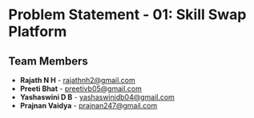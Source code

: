 # Problem Statement - 01: Skill Swap Platform

## Team Members

*   **Rajath N H** - [rajathnh2@gmail.com](mailto:rajathnh2@gmail.com)
*   **Preeti Bhat** - [preetivb05@gmail.com](mailto:preetivb05@gmail.com)
*   **Yashaswini D B** - [yashaswinidb04@gmail.com](mailto:yashaswinidb04@gmail.com)
*   **Prajnan Vaidya** - [prajnan247@gmail.com](mailto:prajnan247@gmail.com)